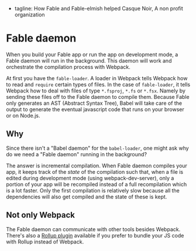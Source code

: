 - tagline: How Fable and Fable-elmish helped Casque Noir, A non profit organization

# Fable daemon

When you build your Fable app or run the app on development mode, a Fable daemon will run in the background. This daemon will work and orchestrate the compilation process with Webpack.

At first you have the `fable-loader`. A loader in Webpack tells Webpack how to read and `require` certain types of files. In the case of `fable-loader`, it tells Webpack how to deal with files of type `*.fsproj`, `*.fs` or `*.fsx`. Namely by sending these files off to the Fable daemon to compile them. Because Fable only generates an AST (Abstract Syntax Tree), Babel will take care of the output to generate the eventual javascript code that runs on your browser or on Node.js.

## Why

Since there isn't a "Babel daemon" for the `babel-loader`, one might ask why do we need a "Fable daemon" running in the background?

The answer is incremental compilation. When Fable daemon compiles your app, it keeps track of the _state_ of the compilation such that, when a file is edited during development mode (using webpack-dev-server), only a portion of your app will be recompiled instead of a full recompilation which is a lot faster. Only the first compilation is relatively slow because all the dependencies will also get compiled and the state of these is kept.

## Not only Webpack

The Fable daemon can communicate with other tools besides Webpack. There's also a [Rollup plugin](https://www.npmjs.com/package/rollup-plugin-fable) available if you prefer to bundle your JS code with Rollup instead of Webpack.
